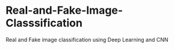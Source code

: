 # Real-and-Fake-Image-Classsification
Real and Fake image classification using Deep Learning and CNN
